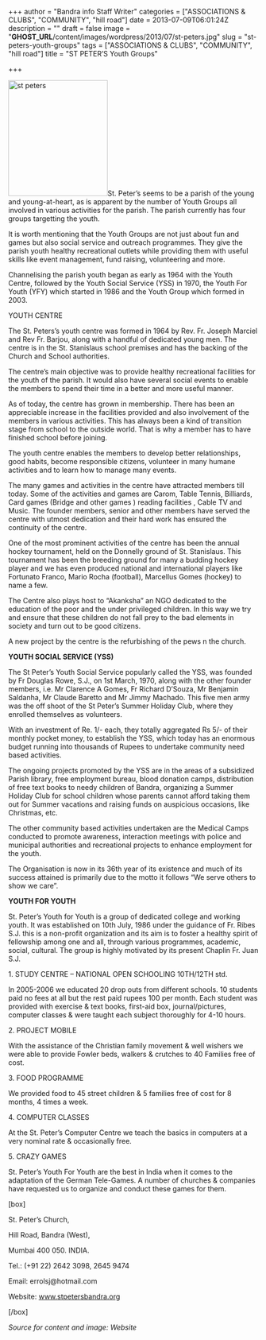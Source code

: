 +++
author = "Bandra info Staff Writer"
categories = ["ASSOCIATIONS &amp; CLUBS", "COMMUNITY", "hill road"]
date = 2013-07-09T06:01:24Z
description = ""
draft = false
image = "__GHOST_URL__/content/images/wordpress/2013/07/st-peters.jpg"
slug = "st-peters-youth-groups"
tags = ["ASSOCIATIONS &amp; CLUBS", "COMMUNITY", "hill road"]
title = "ST PETER’S Youth Groups"

+++


<p><a href="https://i1.wp.com/bandra.info/wp-content/uploads/2013/07/st-peters.jpg?ssl=1"><img loading="lazy" class="size-full wp-image-3406 alignright" alt="st peters" src="https://i1.wp.com/bandra.info/wp-content/uploads/2013/07/st-peters.jpg?resize=200%2C233&#038;ssl=1" width="200" height="233" data-recalc-dims="1" /></a>St. Peter’s seems to be a parish of the young and young-at-heart, as is apparent by the number of Youth Groups all involved in various activities for the parish. The parish currently has four groups targetting the youth.</p>
<p>It is worth mentioning that the Youth Groups are not just about fun and games but also social service and outreach programmes. They give the parish youth healthy recreational outlets while providing them with useful skills like event management, fund raising, volunteering and more.</p>
<p>Channelising the parish youth began as early as 1964 with the Youth Centre, followed by the Youth Social Service (YSS) in 1970, the Youth For Youth (YFY) which started in 1986 and the Youth Group which formed in 2003.</p>
<p>YOUTH CENTRE</p>
<p>The St. Peters’s youth centre was formed in 1964 by Rev. Fr. Joseph Marciel and Rev Fr. Barjou, along with a handful of dedicated young men. The centre is in the St. Stanislaus school premises and has the backing of the Church and School authorities.</p>
<p>The centre’s main objective was to provide healthy recreational facilities for the youth of the parish. It would also have several social events to enable the members to spend their time in a better and more useful manner.</p>
<p>As of today, the centre has grown in membership. There has been an appreciable increase in the facilities provided and also involvement of the members in various activities. This has always been a kind of transition stage from school to the outside world. That is why a member has to have finished school before joining.</p>
<p>The youth centre enables the members to develop better relationships, good habits, become responsible citizens, volunteer in many humane activities and to learn how to manage many events.</p>
<p>The many games and activities in the centre have attracted members till today. Some of the activities and games are Carom, Table Tennis, Billiards, Card games (Bridge and other games ) reading facilities , Cable TV and Music. The founder members, senior and other members have served the centre with utmost dedication and their hard work has ensured the continuity of the centre.</p>
<p>One of the most prominent activities of the centre has been the annual hockey tournament, held on the Donnelly ground of St. Stanislaus. This tournament has been the breeding ground for many a budding hockey player and we has even produced national and international players like Fortunato Franco, Mario Rocha (football), Marcellus Gomes (hockey) to name a few.</p>
<p>The Centre also plays host to “Akanksha” an NGO dedicated to the education of the poor and the under privileged children. In this way we try and ensure that these children do not fall prey to the bad elements in society and turn out to be good citizens.</p>
<p>A new project by the centre is the refurbishing of the pews n the church.</p>
<p><strong>YOUTH SOCIAL SERVICE (YSS)</strong></p>
<p>The St Peter’s Youth Social Service popularly called the YSS, was founded by Fr Douglas Rowe, S.J., on 1st March, 1970, along with the other founder members, i.e. Mr Clarence A Gomes, Fr Richard D’Souza, Mr Benjamin Saldanha, Mr Claude Baretto and Mr Jimmy Machado. This five men army was the off shoot of the St Peter’s Summer Holiday Club, where they enrolled themselves as volunteers.</p>
<p>With an investment of Re. 1/- each, they totally aggregated Rs 5/- of their monthly pocket money, to establish the YSS, which today has an enormous budget running into thousands of Rupees to undertake community need based activities.</p>
<p>The ongoing projects promoted by the YSS are in the areas of a subsidized Parish library, free employment bureau, blood donation camps, distribution of free text books to needy children of Bandra, organizing a Summer Holiday Club for school children whose parents cannot afford taking them out for Summer vacations and raising funds on auspicious occasions, like Christmas, etc.</p>
<p>The other community based activities undertaken are the Medical Camps conducted to promote awareness, interaction meetings with police and municipal authorities and recreational projects to enhance employment for the youth.</p>
<p>The Organisation is now in its 36th year of its existence and much of its success attained is primarily due to the motto it follows “We serve others to show we care”.</p>
<p><strong>YOUTH FOR YOUTH</strong></p>
<p>St. Peter’s Youth for Youth is a group of dedicated college and working youth. It was established on 10th July, 1986 under the guidance of Fr. Ribes S.J. this is a non-profit organization and its aim is to foster a healthy spirit of fellowship among one and all, through various programmes, academic, social, cultural. The group is highly motivated by its present Chaplin Fr. Juan S.J.</p>
<p>1. STUDY CENTRE – NATIONAL OPEN SCHOOLING 10TH/12TH std.</p>
<p>In 2005-2006 we educated 20 drop outs from different schools. 10 students paid no fees at all but the rest paid rupees 100 per month. Each student was provided with exercise &amp; text books, first-aid box, journal/pictures, computer classes &amp; were taught each subject thoroughly for 4-10 hours.</p>
<p>2. PROJECT MOBILE</p>
<p>With the assistance of the Christian family movement &amp; well wishers we were able to provide Fowler beds, walkers &amp; crutches to 40 Families free of cost.</p>
<p>3. FOOD PROGRAMME</p>
<p>We provided food to 45 street children &amp; 5 families free of cost for 8 months, 4 times a week.</p>
<p>4. COMPUTER CLASSES</p>
<p>At the St. Peter’s Computer Centre we teach the basics in computers at a very nominal rate &amp; occasionally free.</p>
<p>5. CRAZY GAMES</p>
<p>St. Peter’s Youth For Youth are the best in India when it comes to the adaptation of the German Tele-Games. A number of churches &amp; companies have requested us to organize and conduct these games for them.</p>
<p>[box]</p>
<p>St. Peter’s Church,</p>
<p>Hill Road, Bandra (West),</p>
<p>Mumbai 400 050. INDIA.</p>
<p>Tel.: (+91 22) 2642 3098, 2645 9474</p>
<p>Email: errolsj@hotmail.com</p>
<p>Website: <a href="https://www.stpetersbandra.org">www.stpetersbandra.org</a></p>
<p>[/box]</p>
<p><i>Source for content and image: Website</i></p>



